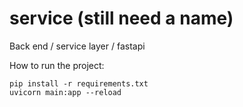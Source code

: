 # service (still need a name) 
Back end / service layer / fastapi

How to run the project: 
``` 
pip install -r requirements.txt 
uvicorn main:app --reload

```
